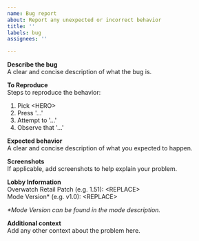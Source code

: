 ```yaml
---
name: Bug report
about: Report any unexpected or incorrect behavior
title: ''
labels: bug
assignees: ''

---
```


**Describe the bug**  
A clear and concise description of what the bug is.

**To Reproduce**  
Steps to reproduce the behavior:
1. Pick \<HERO>
2. Press '...'
3. Attempt to '...'
4. Observe that '...'

**Expected behavior**  
A clear and concise description of what you expected to happen.

**Screenshots**  
If applicable, add screenshots to help explain your problem.

**Lobby Information**  
Overwatch Retail Patch (e.g. 1.51): \<REPLACE>  
Mode Version* (e.g. v1.0): \<REPLACE>

*\*Mode Version can be found in the mode description.*

**Additional context**  
Add any other context about the problem here.
